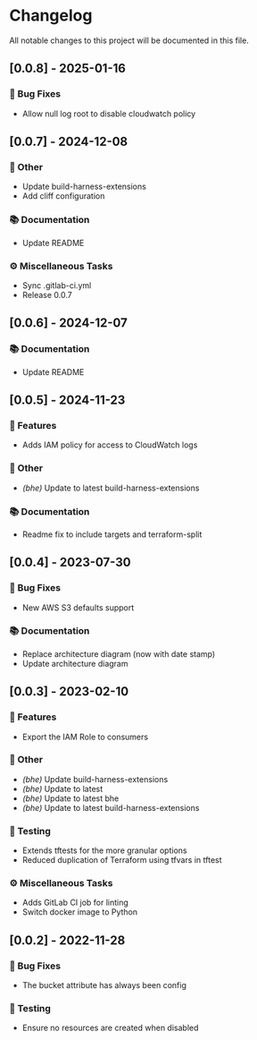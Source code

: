 # Changelog

All notable changes to this project will be documented in this file.

## [0.0.8] - 2025-01-16

### 🐛 Bug Fixes

- Allow null log root to disable cloudwatch policy

## [0.0.7] - 2024-12-08

### 💼 Other

- Update build-harness-extensions
- Add cliff configuration

### 📚 Documentation

- Update README

### ⚙️ Miscellaneous Tasks

- Sync .gitlab-ci.yml
- Release 0.0.7

## [0.0.6] - 2024-12-07

### 📚 Documentation

- Update README

## [0.0.5] - 2024-11-23

### 🚀 Features

- Adds IAM policy for access to CloudWatch logs

### 💼 Other

- *(bhe)* Update to latest build-harness-extensions

### 📚 Documentation

- Readme fix to include targets and terraform-split

## [0.0.4] - 2023-07-30

### 🐛 Bug Fixes

- New AWS S3 defaults support

### 📚 Documentation

- Replace architecture diagram (now with date stamp)
- Update architecture diagram

## [0.0.3] - 2023-02-10

### 🚀 Features

- Export the IAM Role to consumers

### 💼 Other

- *(bhe)* Update build-harness-extensions
- *(bhe)* Update to latest
- *(bhe)* Update to latest bhe
- *(bhe)* Update to latest build-harness-extensions

### 🧪 Testing

- Extends tftests for the more granular options
- Reduced duplication of Terraform using tfvars in tftest

### ⚙️ Miscellaneous Tasks

- Adds GitLab CI job for linting
- Switch docker image to Python

## [0.0.2] - 2022-11-28

### 🐛 Bug Fixes

- The bucket attribute has always been config

### 🧪 Testing

- Ensure no resources are created when disabled

<!-- generated by git-cliff -->
